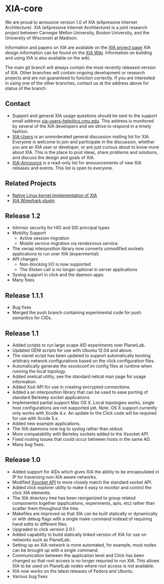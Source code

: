 XIA-core
=======

We are proud to announce version 1.0 of XIA (eXpressive Internet Architecture).
XIA (eXpressive Internet Architecture) is a joint research project between
Carnegie Mellon University, Boston University, and the University of Wisconsin
at Madison. 

Information and papers on XIA are available on the [XIA project page](http://cs.cmu.edu/~xia)
XIA design information can be found on the [XIA Wiki](https://github.com/XIA-Project/xia-core/wiki). 
Information on building and using XIA is also available on the wiki.

The main git branch will always contain the most recently released version of
XIA. Other branches will contain ongoing development or research projects and 
are not guaranteed to function correctly. If you are interested in using one
of the other branches, contact us at the address above for status of the branch.

Contact
-------
- Support and general XIA usage questions should be sent to the support email address <xia-users-help@cs.cmu.edu>. 
This address is monitored by several of the XIA developers and we strive to respond in a timely fashion.
- [XIA-Users](https://mailman.srv.cs.cmu.edu/mailman/listinfo/xia-users) is an unmoderated general discussion mailing 
list for XIA. Everyone is welcome to join and participate in the discussion, whether you are an XIA user or developer, 
or are just curious about to know more about XIA.  This is the place to post ideas, share problems and solutions, 
and discuss the design and goals of XIA. 
- [XIA-Announce](https://mailman.srv.cs.cmu.edu/mailman/listinfo/xia-announce) is a read-only list for announcements 
of new XIA releases and events. This list is open to everyone.


Related Projects
----------------
- [Native Linux kernel implementation of XIA](https://github.com/AltraMayor/XIA-for-Linux)
- [XIA Wireshark plugin](https://github.com/AltraMayor/XIA-for-Linux/wiki/Debugging-the-Linux-kernel#Wireshark_with_XIA_support)

Release 1.2
-----------
* Intrinsic security for HID and SID principal types
* Mobility Support
  - Active session migration
  - Mobile service migration via rendezvous service.
* The xwrap interposition library now converts unmodified sockets applications to run over XIA (experimental)
* API changes
  - Non-blocking I/O is now supported
  - The Xlisten call is no longer optional in server applications
* Syslog support in click and the daemon apps
* Many fixes

Release 1.1.1
----------------
* Bug fixes
* Merged the push branch containing experimental code for push semantics for CIDs.

Release 1.1
----------------
* Added scripts to run large scape 4ID experiments over PlanetLab.
* Updated GENI scripts for use with Ubuntu 12.04 and above.
* The xianet script has been updated to support automatically booting arbitrary
network configurations based on the click configuration files.
* Automatically generate the xsockconf.ini config files at runtime when running
the local topology.
* Added xnetcat utility, see the standard netcat man page for usage information.
* Added Xssl API for use in creating encrypted connections.
* Added a an interposition library that can be used to ease porting of standard
Berkeley socket applications.
* Implemented partial support Mac OS X. Local topologies works, single host
configurations are not supported yet. Note: OS X support currently only works
with Xcode 4.x. An update to the Click code will be required for use with Xcode
5.x.
* Added new example applications.
* The XIA daemons now log to syslog rather than stdout.
* More compatability with Berleley sockets added to the Xsocket API.
* Fixed routing issues that could occur between hosts in the same AD.
* Many bug fixes.
 
Release 1.0
----------------
* Added support for 4IDs which gives XIA the ability to be encapsulated in IP
for traversing non-XIA aware networks.
* Modified [Xsocket API](http://cs.cmu.edu/~xia/api/c) to more closely match
the standard socket API.
* Added click explorer utility to make it easy to monitor and control the
click XIA elements.
* The XIA directory tree has been reorganized to group related components
together (applications, experiments, apis, etc) rather than scatter them
throughout the tree.
* Makefiles are improved so that XIA can be built statically or dynamically or
with debug flags with a single make command instead of requiring hand edits to
different files.
* Upgraded to click version 2.0.1.
* Added capability to build statically linked version of XIA for use on networks
such as PlanetLab.
* Setting up an XIA network is more automated, for example, most nodes can be
brought up with a single command.
* Communication between the application level and Click has been changed so that
root access is no longer requried to run XIA. This allows XIA to be used on 
PlanetLab nodes where root access is not available.
* XIA now works on the latest releases of Fedora and Ubuntu.
* Various bug fixes.

